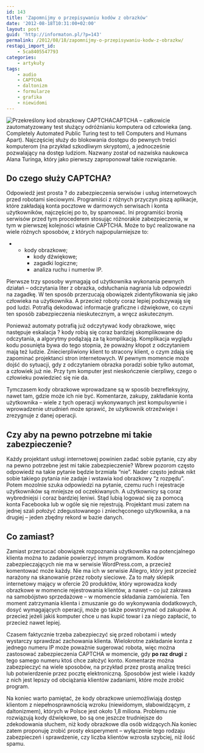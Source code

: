 ```yaml
---
id: 143
title: 'Zapomnijmy o przepisywaniu kodów z obrazków'
date: '2012-08-18T10:31:00+02:00'
layout: post
guid: 'http://informaton.pl/?p=143'
permalink: /2012/08/18/zapomnijmy-o-przepisywaniu-kodw-z-obrazkw/
restapi_import_id:
    - 5ca8405547793
categories:
    - artykuły
tags:
    - audio
    - CAPTCHA
    - daltonizm
    - formularze
    - grafika
    - niewidomi
---
```


![Przekreślony kod obrazkowy CAPTCHA](https://i0.wp.com/informaton.pl/wp-content/uploads/2012/08/captcha_skreslona.jpg?w=1140)CAPTCHA – całkowicie zautomatyzowany test służący odróżnianiu komputera od człowieka (ang. Completely Automated Public Turing test to tell Computers and Humans Apart). Najczęściej służy do blokowania dostępu do pewnych treści komputerom (na przykład szkodliwym skryptom), a jednocześnie pozwalający na dostęp ludziom. Nazwany został od nazwiska naukowca Alana Turinga, który jako pierwszy zaproponował takie rozwiązanie.

## Do czego służy CAPTCHA?

Odpowiedź jest prosta ? do zabezpieczenia serwisów i usług internetowych przed robotami sieciowymi. Programiści z różnych przyczyn piszą aplikacje, które zakładają konta pocztowe w darmowych serwisach i konta użytkowników, najczęściej po to, by spamować. Ini programiści bronią serwisów przed tym procederem stosując różnorakie zabezpieczenia, w tym w pierwszej kolejności właśnie CAPTCHA. Może to być realizowane na wiele różnych sposobów, z których najpopularniejsze to:

- - kody obrazkowe;
    - kody dźwiękowe;
    - zagadki logiczne;
    - analiza ruchu i numerów IP.

Pierwsze trzy sposoby wymagają od użytkownika wykonania pewnych działań – odczytania liter z obrazka, odsłuchania nagrania lub odpowiedzi na zagadkę. W ten sposób przerzucają obowiązek zidentyfikowania się jako człowieka na użytkownika. A przecież roboty coraz lepiej podszywają się pod ludzi. Potrafią dekodować informacje graficzne i dźwiękowe, co czyni ten sposób zabezpieczenia nieskutecznym, a wręcz askutecznym.

Ponieważ automaty potrafią już odczytywać kody obrazkowe, więc następuje eskalacja ? kody robią się coraz bardziej skomplikowane do odczytania, a algorytmy podążają za tą komplikacją. Komplikacja wyglądu kodu posunięta bywa do tego stopnia, że poważny kłopot z odczytaniem mają też ludzie. Zniecierpliwiony klient to stracony klient, o czym zdają się zapominać projektanci stron internetowych. W pewnym momencie może dojść do sytuacji, gdy z odczytaniem obrazka poradzi sobie tylko automat, a człowiek już nie. Przy tym komputer jest nieskończenie cierpliwy, czego o człowieku powiedzieć się nie da.

Tymczasem kody obrazkowe wprowadzane są w sposób bezrefleksyjny, nawet tam, gdzie może ich nie być. Komentarze, zakupy, zakładanie konta użytkownika – wiele z tych operacji wykonywanych jest kompulsywnie i wprowadzenie utrudnień może sprawić, że użytkownik otrzeźwieje i zrezygnuje z danej operacji.

## Czy aby na pewno potrzebne mi takie zabezpieczenie?

Każdy projektant usługi internetowej powinien zadać sobie pytanie, czy aby na pewno potrzebne jest mi takie zabezpieczenie? Wbrew pozorom często odpowiedź na takie pytanie będzie brzmiała “nie”. Nader często jednak nikt sobie takiego pytania nie zadaje i wstawia kod obrazkowy “z rozpędu”. Potem mozolnie szuka odpowiedzi na pytanie, czemu ruch i rejestracje użytkowników są mniejsze od oczekiwanych. A użytkownicy są coraz wybredniejsi i coraz bardziej leniwi. Stąd lubią logować się za pomocą konta Facebooka lub w ogóle się nie rejestrują. Projektant musi zatem na jednej szali położyć zdegustowanego i zniechęconego użytkownika, a na drugiej – jeden zbędny rekord w bazie danych.

## Co zamiast?

Zamiast przerzucać obowiązek rozpoznania użytkownika na potencjalnego klienta można to zadanie powierzyć innym programom. Kodów zabezpieczających nie ma w serwisie WordPress.com, a przecież komentować może każdy. Nie ma ich w serwisie Allegro, który jest przecież narażony na skanowanie przez roboty sieciowe. Za to mały sklepik internetowy mający w ofercie 20 produktów, który wprowadza kody obrazkowe w momencie rejestrowania klientów, a nawet – co już zakrawa na samobójstwo sprzedażowe – w momencie składania zamówienia. Ten moment zatrzymania klienta i zmuszanie go do wykonywania dodatkowych, dosyć wymagających operacji, może go także powstrzymać od zakupów. A przecież jeżeli jakiś komputer chce u nas kupić towar i za niego zapłacić, to przecież nawet lepiej.

Czasem faktycznie trzeba zabezpieczyć się przed robotami i wtedy wystarczy sprawdzać zachowania klienta. Wielokrotne zakładanie konta z jednego numeru IP może poważnie sugerować robota, więc można zastosować zabezpieczenia CAPTCHA w momencie, gdy **po raz drugi** z tego samego numeru ktoś chce założyć konto. Komentarze można zabezpieczyć na wiele sposobów, na przykład przez prostą analizę treści lub potwierdzenie przez pocztę elektroniczną. Sposobów jest wiele i każdy z nich jest lepszy od obciążania klientów zadaniami, które może zrobić program.

Na koniec warto pamiętać, że kody obrazkowe uniemożliwiają dostęp klientom z niepełnosprawnością wzroku (niewidomym, słabowidzącym, z daltonizmem), których w Polsce jest około 1,8 miliona. Problemu nie rozwiązują kody dźwiękowe, bo są one jeszcze trudniejsze do zdekodowania słuchem, niż kody obrazkowe dla osób widzących.Na koniec zatem proponuję zrobić prosty eksperyment – wyłączenie tego rodzaju zabezpieczeń i sprawdzenie, czy liczba klientów wzrosła szybciej, niż ilość spamu.